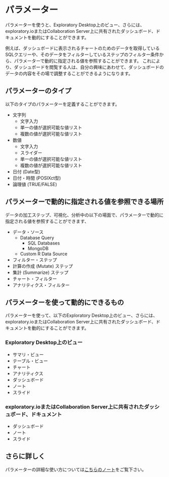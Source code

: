 # パラメーター

パラメーターを使うと、Exploratory Desktop上のビュー、さらには、exploratory.ioまたはCollaboration Server上に共有されたダッシュボード、ドキュメントを動的にすることができます。

例えば、ダッシュボードに表示されるチャートのためのデータを取得しているSQLクエリーや、そのデータをフィルターしているステップのフィルター条件から、パラメーターで動的に指定される値を参照することができます。
これにより、ダッシュボードを閲覧する人は、自分の興味にあわせて、ダッシュボードのデータの内容をその場で調整することができるようになります。

## パラメーターのタイプ

以下のタイプのパラメーターを定義することができます。

- 文字列
  - 文字入力
  - 単一の値が選択可能な値リスト
  - 複数の値が選択可能な値リスト
- 数値
  - 文字入力
  - スライダー
  - 単一の値が選択可能な値リスト
  - 複数の値が選択可能な値リスト
- 日付 (Date型)
- 日付・時間 (POSIXct型)
- 論理値 (TRUE/FALSE)


## パラメーターで動的に指定される値を参照できる場所

データの加工ステップ、可視化、分析中の以下の場面で、パラメーターで動的に指定される値を参照することができます、

- データ・ソース
  - Database Query
    - SQL Databases
    - MongoDB
  - Custom R Data Source
- フィルター・ステップ
- 計算の作成 (Mutate) ステップ
- 集計 (Summarize) ステップ
- チャート・フィルター
- アナリティクス・フィルター


## パラメーターを使って動的にできるもの

パラメーターを使って、以下のExploratory Desktop上のビュー、さらには、exploratory.ioまたはCollaboration Server上に共有されたダッシュボード、ドキュメントを動的にすることができます。

### Exploratory Desktop上のビュー

- サマリ・ビュー
- テーブル・ビュー
- チャート
- アナリティクス
- ダッシュボード
- ノート
- スライド

### exploratory.ioまたはCollaboration Server上に共有されたダッシュボード、ドキュメント

- ダッシュボード
- ノート
- スライド


## さらに詳しく

パラメーターの詳細な使い方については[こちらのノート](https://exploratory.io/note/BWz1Bar4JF/ocn2Vts3WB)をご覧下さい。
